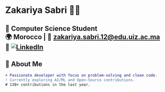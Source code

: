 # Zakariya Sabri 👨‍💻

<div align="center">
  
</div>

📍 **Computer Science Student**   
🌍 **Morocco** | 📧 [zakariya.sabri.12@edu.uiz.ac.ma](mailto:zakariya.sabri.12@edu.uiz.ac.ma)  
🔗 [![LinkedIn](https://img.shields.io/badge/LinkedIn-0077B5?style=flat&logo=linkedin)](https://www.linkedin.com/in/zakariya-sabri-307b65304/) 
---

## 🚀 About Me
```diff
+ Passionate developer with focus on problem-solving and clean code.
! Currently exploring AI/ML and Open-Source contributions.
# 138+ contributions in the last year.
